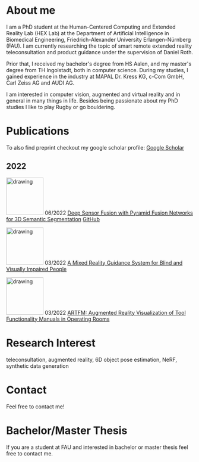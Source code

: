 # About me

I am a PhD student at the Human-Centered Computing and Extended Reality Lab (HEX Lab) at the Department of Artificial Intelligence in Biomedical Engineering, Friedrich-Alexander University Erlangen-Nürnberg (FAU). I am currently researching the topic of smart remote extended reality teleconsultation and product guidance under the supervision of Daniel Roth. 

Prior that, I received my bachelor's degree from HS Aalen, and my master's degree from TH Ingolstadt, both in computer science. During my studies, I gained experience in the industry at MAPAL Dr. Kress KG, c-Com GmbH, Carl Zeiss AG and AUDI AG.

I am interested in computer vision, augmented and virtual reality and in general in many things in life. Besides being passionate about my PhD studies I like to play Rugby or go bouldering.

# Publications

To also find preprint checkout my google scholar profile: [Google Scholar](https://scholar.google.de/citations?user=1tKoj0EAAAAJ&hl=de)

## 2022

<img src="https://github.com/HannahHaensen/hannahhaensen.github.io/assets/22636930/80184232-0e85-4b26-967a-fa62b517adb3" alt="drawing" style="width:100px;"/> 06/2022 [Deep Sensor Fusion with Pyramid Fusion Networks for 3D Semantic Segmentation](https://ieeexplore.ieee.org/stamp/stamp.jsp?arnumber=9827113) [GitHub](https://hannahhaensen.github.io/pyfu/)

<img src="https://github.com/HannahHaensen/hannahhaensen.github.io/assets/22636930/2340df9b-920a-4378-8fa1-956ba771fd79" alt="drawing" style="width:100px;"/> 03/2022  [A Mixed Reality Guidance System for Blind and Visually Impaired People](https://ieeexplore.ieee.org/abstract/document/9757681)     

<img src="https://github.com/HannahHaensen/hannahhaensen.github.io/assets/22636930/42a2da46-a9e9-41e6-83e8-c01f7bca38ba" alt="drawing" style="width:100px;"/> 03/2022  [ARTFM: Augmented Reality Visualization of Tool Functionality Manuals in Operating Rooms](https://ieeexplore.ieee.org/abstract/document/9757491)    


# Research Interest

teleconsultation, augmented reality, 6D object pose estimation, NeRF, synthetic data generation

# Contact

Feel free to contact me! 

# Bachelor/Master Thesis

If you are a student at FAU and interested in bachelor or master thesis feel free to contact me. 
